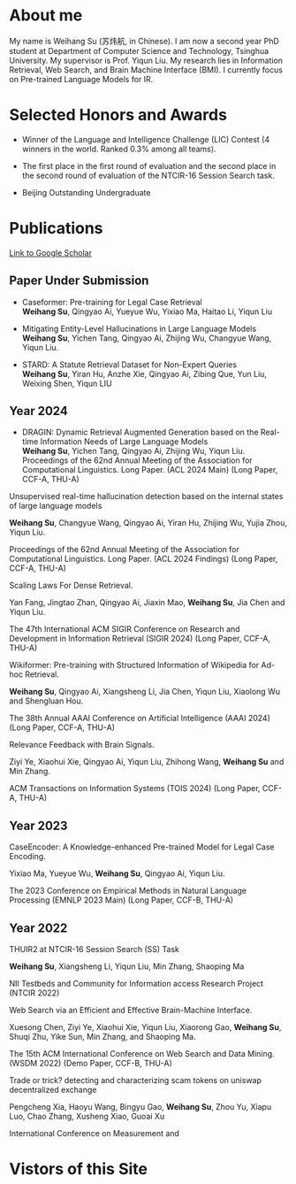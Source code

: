 # About me

My name is Weihang Su (苏炜航, in Chinese). I am now a second year PhD student at Department of Computer Science and Technology, Tsinghua University. My supervisor is Prof. Yiqun Liu.
My research lies in Information Retrieval, Web Search, and Brain Machine Interface (BMI). I currently focus on Pre-trained Language Models for IR.



# Selected Honors and Awards
- Winner of the Language and Intelligence Challenge (LIC) Contest (4 winners in the world. Ranked 0.3% among all teams). 

- The first place in the first round of evaluation and the second place in the second round of evaluation of the NTCIR-16 Session Search task.

- Beijing Outstanding Undergraduate 

  



# Publications

[Link to Google Scholar](https://scholar.google.com.hk/citations?hl=zh-CN&user=xEJc8cgAAAAJ)<br/>



## **Paper Under Submission**

- Caseformer: Pre-training for Legal Case Retrieval <br/> **Weihang Su**, Qingyao Ai, Yueyue Wu, Yixiao Ma, Haitao Li, Yiqun Liu

   

- Mitigating Entity-Level Hallucinations in Large Language Models<br/>**Weihang Su**, Yichen Tang, Qingyao Ai, Zhijing Wu, Changyue Wang, Yiqun Liu. 

  

- STARD: A Statute Retrieval Dataset for Non-Expert Queries<br/>**Weihang Su**, Yiran Hu, Anzhe Xie, Qingyao Ai, Zibing Que, Yun Liu, Weixing Shen, Yiqun LIU

 

 

## **Year 2024**

- DRAGIN: Dynamic Retrieval Augmented Generation based on the Real-time Information Needs of Large Language Models<br/>**Weihang Su**, Yichen Tang, Qingyao Ai, Zhijing Wu, Yiqun Liu. <br/>Proceedings of the 62nd Annual Meeting of the Association for Computational Linguistics. Long Paper. (ACL 2024 Main) (Long Paper, CCF-A, THU-A)

 

Unsupervised real-time hallucination detection based on the internal states of large language models

**Weihang Su**, Changyue Wang, Qingyao Ai, Yiran Hu, Zhijing Wu, Yujia Zhou, Yiqun Liu. 

Proceedings of the 62nd Annual Meeting of the Association for Computational Linguistics. Long Paper. (ACL 2024 Findings) (Long Paper, CCF-A, THU-A)

 

Scaling Laws For Dense Retrieval. 

Yan Fang, Jingtao Zhan, Qingyao Ai, Jiaxin Mao, **Weihang Su**, Jia Chen and Yiqun Liu. 

The 47th International ACM SIGIR Conference on Research and Development in Information Retrieval (SIGIR 2024) (Long Paper, CCF-A, THU-A)

 

Wikiformer: Pre-training with Structured Information of Wikipedia for Ad-hoc Retrieval. 

**Weihang Su**, Qingyao Ai, Xiangsheng Li, Jia Chen, Yiqun Liu, Xiaolong Wu and Shengluan Hou. 

The 38th Annual AAAI Conference on Artificial Intelligence (AAAI 2024) (Long Paper, CCF-A, THU-A)

 

Relevance Feedback with Brain Signals. 

Ziyi Ye, Xiaohui Xie, Qingyao Ai, Yiqun Liu, Zhihong Wang, **Weihang Su** and Min Zhang.

ACM Transactions on Information Systems (TOIS 2024) (Long Paper, CCF-A, THU-A)

 

 

## **Year 2023**

CaseEncoder: A Knowledge-enhanced Pre-trained Model for Legal Case Encoding. 

Yixiao Ma, Yueyue Wu, **Weihang Su**, Qingyao Ai, Yiqun Liu. 

The 2023 Conference on Empirical Methods in Natural Language Processing (EMNLP 2023 Main) (Long Paper, CCF-B, THU-A)

 

## **Year 2022**

THUIR2 at NTCIR-16 Session Search (SS) Task

**Weihang Su**, Xiangsheng Li, Yiqun Liu, Min Zhang, Shaoping Ma

NII Testbeds and Community for Information access Research Project (NTCIR 2022)

 

Web Search via an Efficient and Effective Brain-Machine Interface. 

Xuesong Chen, Ziyi Ye, Xiaohui Xie, Yiqun Liu, Xiaorong Gao, **Weihang Su**, Shuqi Zhu, Yike Sun, Min Zhang, and Shaoping Ma. 

The 15th ACM International Conference on Web Search and Data Mining. (WSDM 2022) (Demo Paper, CCF-B, THU-A)

 

Trade or trick? detecting and characterizing scam tokens on uniswap decentralized exchange

Pengcheng Xia, Haoyu Wang, Bingyu Gao, **Weihang Su**, Zhou Yu, Xiapu Luo, Chao Zhang, Xusheng Xiao, Guoai Xu

International Conference on Measurement and 









# Vistors of this Site
<script type="text/javascript" id="clustrmaps" src="//clustrmaps.com/map_v2.js?d=GSlcQ6thoCo-X_uF8cQHnLjSZ5jzHTVAmn7ERchT880&cl=ffffff&w=a"></script>